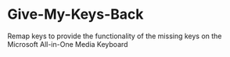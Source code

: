 Give-My-Keys-Back
=================

Remap keys to provide the functionality of the missing keys on the Microsoft All-in-One Media Keyboard
